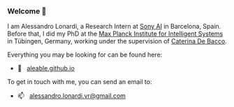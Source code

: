 ### Welcome 🎉

I am Alessandro Lonardi, a Research Intern at <a href="https://ai.sony//">Sony AI</a> in Barcelona, Spain. Before that, I did my PhD at the <a href="https://www.is.mpg.de/">Max Planck Institute for Intelligent Systems</a> in Tübingen, Germany, working under the supervision of <a href="https://cdebacco.com/">Caterina De Bacco</a>.

Everything you may be looking for can be found here:
- 🔗  &nbsp; <a href="https://aleable.github.io/">aleable.github.io</a>

To get in touch with me, you can send an email to:
- 📫  &nbsp; <a href="alessandro.lonardi.vr@gmail.com">alessandro.lonardi.vr@gmail.com</a>
